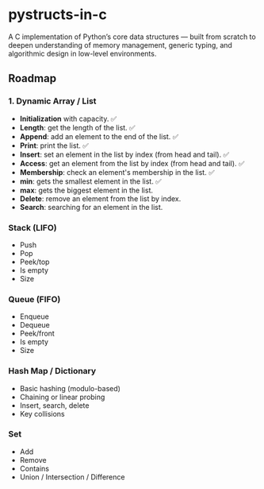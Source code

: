 # pystructs-in-c

A C implementation of Python’s core data structures — built from scratch to deepen understanding of memory management, generic typing, and algorithmic design in low-level environments.

## Roadmap

### 1. Dynamic Array / List

- **Initialization** with capacity. ✅
- **Length**: get the length of the list. ✅
- **Append**: add an element to the end of the list. ✅
- **Print**: print the list. ✅
- **Insert**: set an element in the list by index (from head and tail). ✅
- **Access**: get an element from the list by index (from head and tail). ✅
- **Membership**: check an element's membership in the list. ✅
- **min**: gets the smallest element in the list. ✅
- **max**: gets the biggest element in the list.
- **Delete**: remove an element from the list by index.
- **Search**: searching for an element in the list.

### Stack (LIFO)

- Push
- Pop
- Peek/top
- Is empty
- Size

### Queue (FIFO)

- Enqueue
- Dequeue
- Peek/front
- Is empty
- Size

### Hash Map / Dictionary
- Basic hashing (modulo-based)
- Chaining or linear probing
- Insert, search, delete
- Key collisions

### Set

- Add
- Remove
- Contains
- Union / Intersection / Difference